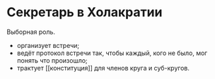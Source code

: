 # Секретарь в Холакратии

Выборная роль.
- организует встречи;
- ведёт протокол встречи так, чтобы каждый, кого не было, мог понять что произошло;
- трактует [[конституция]] для членов круга и суб-кругов.